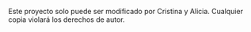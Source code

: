 Este proyecto solo puede ser modificado por Cristina y Alicia.
Cualquier copia violará los derechos de autor.

